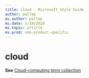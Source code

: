 ```yaml
---
title: cloud - Microsoft Style Guide
author: pallep
ms.author: pallep
ms.date: 1/19/2018
ms.topic: article
ms.prod: non-product-specific
---
```


# cloud

**See** [Cloud-computing term collection](/style-guide/a-z-word-list-term-collections/term-collections/cloud-computing-terms)
